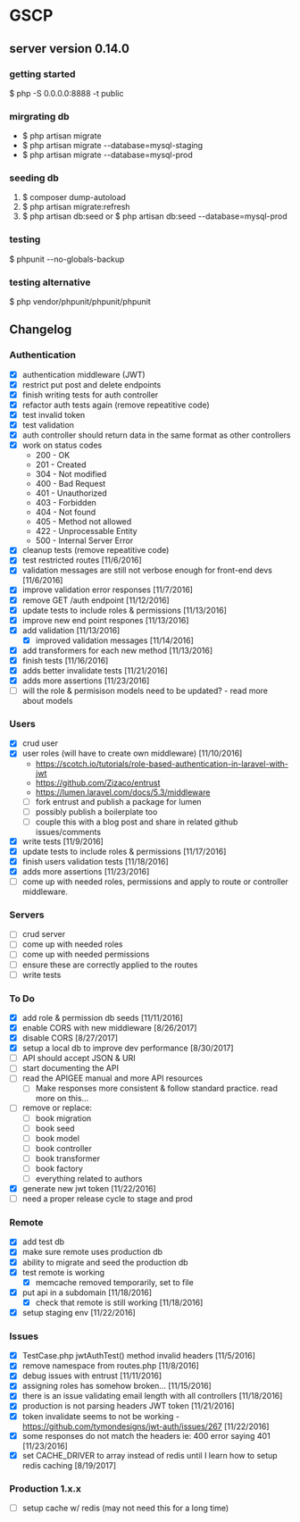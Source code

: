 # GSCP

## server version 0.14.0

### getting started
$ php -S 0.0.0.0:8888 -t public

### mirgrating db
- $ php artisan migrate
- $ php artisan migrate --database=mysql-staging
- $ php artisan migrate --database=mysql-prod

### seeding db
1. $ composer dump-autoload
2. $ php artisan migrate:refresh
3. $ php artisan db:seed or $ php artisan db:seed --database=mysql-prod

### testing
$ phpunit --no-globals-backup

### testing alternative
$ php vendor/phpunit/phpunit/phpunit

## Changelog

### Authentication
- [x] authentication middleware (JWT)
- [x] restrict put post and delete endpoints
- [x] finish writing tests for auth controller	
- [x] refactor auth tests again (remove repeatitive code)
- [x] test invalid token	
- [x] test validation
- [x] auth controller should return data in the same format as other controllers
- [x] work on status codes
	- 200 - OK
	- 201 - Created
	- 304 - Not modified
	- 400 - Bad Request
	- 401 - Unauthorized
	- 403 - Forbidden
	- 404 - Not found		
	- 405 - Method not allowed
	- 422 - Unprocessable Entity
	- 500 - Internal Server Error
- [x] cleanup tests (remove repeatitive code)
- [x] test restricted routes [11/6/2016]
- [x] validation messages are still not verbose enough for front-end devs [11/6/2016]
- [x] improve validation error responses [11/7/2016]
- [x] remove GET /auth endpoint [11/12/2016]
- [x] update tests to include roles & permissions [11/13/2016]
- [x] improve new end point respones [11/13/2016]
- [x] add validation [11/13/2016]
	- [x] improved validation messages [11/14/2016]
- [x] add transformers for each new method [11/13/2016]
- [x] finish tests [11/16/2016]
- [x] adds better invalidate tests [11/21/2016]
- [x] adds more assertions [11/23/2016]
- [ ] will the role & permisison models need to be updated? - read more about models

### Users
- [x] crud user
- [x] user roles (will have to create own middleware) [11/10/2016]
	- https://scotch.io/tutorials/role-based-authentication-in-laravel-with-jwt
	- https://github.com/Zizaco/entrust
	- https://lumen.laravel.com/docs/5.3/middleware
	- [ ] fork entrust and publish a package for lumen
	- [ ] possibly publish a boilerplate too
	- [ ] couple this with a blog post and share in related github issues/comments
- [x] write tests [11/9/2016]
- [x] update tests to include roles & permissions [11/17/2016]
- [x] finish users validation tests [11/18/2016]
- [x] adds more assertions [11/23/2016]
- [ ] come up with needed roles, permissions and apply to route or controller middleware. 

### Servers
- [ ] crud server
- [ ] come up with needed roles
- [ ] come up with needed permissions
- [ ] ensure these are correctly applied to the routes
- [ ] write tests

### To Do
- [x] add role & permission db seeds [11/11/2016]
- [x] enable CORS with new middleware [8/26/2017]
- [x] disable CORS [8/27/2017]
- [x] setup a local db to improve dev performance [8/30/2017]
- [ ] API should accept JSON & URI
- [ ] start documenting the API
- [ ] read the APIGEE manual and more API resources
	- [ ] Make responses more consistent & follow standard practice.  read more on this...
- [ ] remove or replace:
	- [ ] book migration
	- [ ] book seed
	- [ ] book model
	- [ ] book controller
	- [ ] book transformer
	- [ ] book factory
	- [ ] everything related to authors
- [x] generate new jwt token [11/22/2016]
- [ ] need a proper release cycle to stage and prod

### Remote
- [x] add test db
- [x] make sure remote uses production db
- [x] ability to migrate and seed the production db
- [x] test remote is working
	- [x] memcache removed temporarily, set to file
- [x] put api in a subdomain [11/18/2016]	
	- [x] check that remote is still working [11/18/2016]	
- [x] setup staging env [11/22/2016]	

### Issues
- [x] TestCase.php jwtAuthTest() method invalid headers [11/5/2016]
- [x] remove namespace from routes.php [11/8/2016]
- [x] debug issues with entrust [11/11/2016]
- [x] assigning roles has somehow broken... [11/15/2016]
- [x] there is an issue validating email length with all controllers [11/18/2016]
- [x] production is not parsing headers JWT token [11/21/2016]
- [x] token invalidate seems to not be working - https://github.com/tymondesigns/jwt-auth/issues/267 [11/22/2016]
- [x] some responses do not match the headers ie: 400 error saying 401 [11/23/2016]
- [x] set CACHE_DRIVER to array instead of redis until I learn how to setup redis caching [8/19/2017]

### Production 1.x.x
- [ ] setup cache w/ redis (may not need this for a long time)